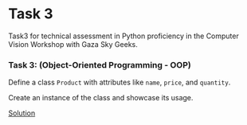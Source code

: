 # Task 3
Task3 for technical assessment in Python proficiency in the Computer Vision Workshop with Gaza Sky Geeks.

### Task 3: (Object-Oriented Programming - OOP)
Define a class `Product` with attributes like `name`, `price`, and `quantity`.

Create an instance of the class and showcase its usage. 

[Solution](task3.py)
